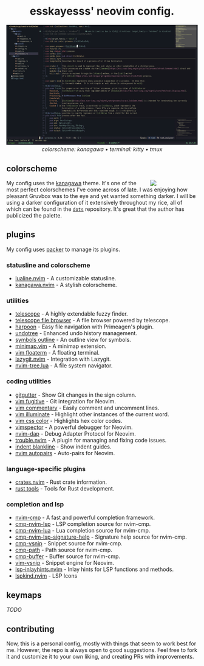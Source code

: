 <h1 align="center">
  esskayesss' neovim config.
</h1>

<p align="center">
  <img src="res/version1.x_1.png">
  <br>
  <i>colorscheme: kanagawa • terminal: kitty • tmux</i>
</p>

## colorscheme

<div>
  <img src="https://github.com/rebelot/kanagawa.nvim/blob/master/kanagawa@2x.png" align="right" width="125px">
  <p>
    My config uses the <a href="https://github.com/rebelot/kanagawa.nvim">kanagawa</a> theme. It's one of the most perfect colorschemes I've come across of late.
    I was enjoying how pleasant Gruvbox was to the eye and yet wanted something darker. I will be using a darker configuration of it extensively throughout my rice, all of which can be 
    found in the <a href="https://github.com/esskayesss/dots"> <code>dots</code></a> repository. It's great that the author has publicized the palette.
  </p>
</div>

## plugins

My config uses [packer](https://github.com/wbthomason/packer.nvim) to manage its plugins.

### statusline and colorscheme
- [lualine.nvim](https://github.com/nvim-lualine/lualine.nvim) - A customizable statusline.
- [kanagawa.nvim](https://github.com/rebelot/kanagawa.nvim) - A stylish colorscheme.

### utilities
- [telescope](https://github.com/nvim-telescope/telescope.nvim) - A highly extendable fuzzy finder.
- [telescope file browser](https://github.com/nvim-telescope/telescope-file-browser.nvim) - A file browser powered by telescope.
- [harpoon](https://github.com/theprimeagen/harpoon) - Easy file navigation with Primeagen's plugin.
- [undotree](https://github.com/mbbill/undotree) - Enhanced undo history management.
- [symbols outline](https://github.com/simrat39/symbols-outline.nvim) - An outline view for symbols.
- [minimap.vim](https://github.com/wfxr/minimap.vim) - A minimap extension.
- [vim floaterm](https://github.com/voldikss/vim-floaterm) - A floating terminal.
- [lazygit.nvim](https://github.com/kdheepak/lazygit.nvim) - Integration with Lazygit.
- [nvim-tree.lua](https://github.com/nvim-tree/nvim-tree.lua) - A file system navigator.

### coding utilities
- [gitgutter](https://github.com/airblade/vim-gitgutter) - Show Git changes in the sign column.
- [vim fugitive](https://github.com/tpope/vim-fugitive) - Git integration for Neovim.
- [vim commentary](https://github.com/tpope/vim-commentary) - Easily comment and uncomment lines.
- [vim illuminate](https://github.com/RRethy/vim-illuminate) - Highlight other instances of the current word.
- [vim css color](https://github.com/ap/vim-css-color) - Highlights hex color codes.
- [vimspector](https://github.com/puremourning/vimspector) - A powerful debugger for Neovim.
- [nvim-dap](https://github.com/mfussenegger/nvim-dap) - Debug Adapter Protocol for Neovim.
- [trouble.nvim](https://github.com/folke/trouble.nvim) - A plugin for managing and fixing code issues.
- [indent blankline](https://github.com/lukas-reineke/indent-blankline.nvim) - Show indent guides.
- [nvim autopairs](https://github.com/windwp/nvim-autopairs) - Auto-pairs for Neovim.

### language-specific plugins
- [crates.nvim](https://github.com/saecki/crates.nvim) - Rust crate information.
- [rust tools](https://github.com/simrat39/rust-tools.nvim) - Tools for Rust development.

### completion and lsp
- [nvim-cmp](https://github.com/hrsh7th/nvim-cmp) - A fast and powerful completion framework.
- [cmp-nvim-lsp](https://github.com/hrsh7th/cmp-nvim-lsp) - LSP completion source for nvim-cmp.
- [cmp-nvim-lua](https://github.com/hrsh7th/cmp-nvim-lua) - Lua completion source for nvim-cmp.
- [cmp-nvim-lsp-signature-help](https://github.com/hrsh7th/cmp-nvim-lsp-signature-help) - Signature help source for nvim-cmp.
- [cmp-vsnip](https://github.com/hrsh7th/cmp-vsnip) - Snippet source for nvim-cmp.
- [cmp-path](https://github.com/hrsh7th/cmp-path) - Path source for nvim-cmp.
- [cmp-buffer](https://github.com/hrsh7th/cmp-buffer) - Buffer source for nvim-cmp.
- [vim-vsnip](https://github.com/hrsh7th/vim-vsnip) - Snippet engine for Neovim.
- [lsp-inlayhints.nvim](https://github.com/lvimuser/lsp-inlayhints.nvim) - Inlay hints for LSP functions and methods.
- [lspkind.nvim](https://github.com/onsails/lspkind.nvim) - LSP Icons

## keymaps

*TODO*


## contributing

Now, this is a personal config, mostly with things that seem to work best for me. However, the repo is always open to good suggestions. 
Feel free to fork it and customize it to your own liking, and creating PRs with improvements.
